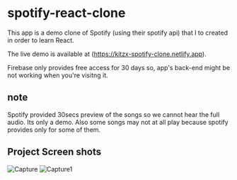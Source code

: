 # spotify-react-clone
This app is a demo clone of Spotify (using their spotify api) that I to created in order to learn React.


The live demo is available at (https://kitzx-spotify-clone.netlify.app).

Firebase only provides free access for 30 days so, app's back-end might be not working when you're visitng it.


## note 
Spotify provided 30secs preview of the songs so we cannot hear the full audio. Its only a demo. Also some songs may not at all play because spotify provides only for some of them.





## Project Screen shots 
![Capture](https://user-images.githubusercontent.com/36028384/92411303-ed640480-f164-11ea-9b44-4e5ea63e1b2b.PNG)
![Capture1](https://user-images.githubusercontent.com/36028384/92411399-5481b900-f165-11ea-9821-8fcbeb29bf1d.PNG)



